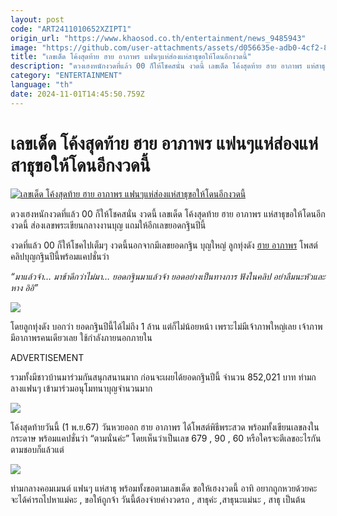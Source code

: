 ```yaml
---
layout: post
code: "ART2411010652XZIPT1"
origin_url: "https://www.khaosod.co.th/entertainment/news_9485943"
image: "https://github.com/user-attachments/assets/d056635e-adb0-4cf2-8615-2c6a139b1d32"
title: "เลขเด็ด โค้งสุดท้าย ฮาย อาภาพร แฟนๆแห่ส่องแห่สาธุขอให้โดนอีกงวดนี้"
description: "ดวงเฮงหนักงวดที่แล้ว 00 ก็ให้โชคสนั่น งวดนี้ เลขเด็ด โค้งสุดท้าย ฮาย อาภาพร แห่สาธุขอให้โดนอีกงวดนี้ ส่องเลขพระเขียนกลางงานบุญ แถมให้อีกเลขยอดกฐินปีนี้"
category: "ENTERTAINMENT"
language: "th"
date: 2024-11-01T14:45:50.759Z
---
```


# เลขเด็ด โค้งสุดท้าย ฮาย อาภาพร แฟนๆแห่ส่องแห่สาธุขอให้โดนอีกงวดนี้

[![เลขเด็ด โค้งสุดท้าย ฮาย อาภาพร แฟนๆแห่ส่องแห่สาธุขอให้โดนอีกงวดนี้](https://www.khaosod.co.th/wpapp/uploads/2024/11/hikathinlotto111679998.jpg "เลขเด็ด โค้งสุดท้าย ฮาย อาภาพร แฟนๆแห่ส่องแห่สาธุขอให้โดนอีกงวดนี้")](https://www.khaosod.co.th/wpapp/uploads/2024/11/hikathinlotto111679998.jpg)

ดวงเฮงหนักงวดที่แล้ว 00 ก็ให้โชคสนั่น งวดนี้ เลขเด็ด โค้งสุดท้าย ฮาย อาภาพร แห่สาธุขอให้โดนอีกงวดนี้ ส่องเลขพระเขียนกลางงานบุญ แถมให้อีกเลขยอดกฐินปีนี้

งวดที่แล้ว 00 ก็ให้โชคไปเต็มๆ งวดนี้นอกจากมีเลขยอดกฐิน บุญใหญ่ ลูกทุ่งดัง [ฮาย อาภาพร](https://www.facebook.com/hiarpa88) โพสต์คลิปบุญกฐินปีนี้พร้อมแคปชั่นว่า

_“มาแล้วจ้า… มาช้าดีกว่าไม่มา… ยอดกฐินมาแล้วจ้า ยอดอย่างเป็นทางการ ฟังในคลิป อย่าลืมนะหัวและหาง อิอิ”_

[![](https://www.khaosod.co.th/wpapp/uploads/2024/11/hikathinlotto111671.jpg)](https://www.khaosod.co.th/wpapp/uploads/2024/11/hikathinlotto111671.jpg)

โดยลูกทุ่งดัง บอกว่า ยอดกฐินปีนี้ได้ไม่ถึง 1 ล้าน แต่ก็ไม่น้อยหน้า เพราะไม่มีเจ้าภาพใหญ่เลย เจ้าภาพมีอาภาพรคนเดียวเลย ใช้กำลังภายนอกภายใน

ADVERTISEMENT

รวมทั้งมีชาวบ้านมาร่วมกันสนุกสนานมาก ก่อนจะเผยได้ยอดกฐินปีนี้ จำนวน 852,021 บาท ท่ามกลางแฟนๆ เข้ามาร่วมอนุโมทนาบุญจำนวนมาก

[![](https://www.khaosod.co.th/wpapp/uploads/2024/11/hikathinlotto1116711.jpg)](https://www.khaosod.co.th/wpapp/uploads/2024/11/hikathinlotto1116711.jpg)

โค้งสุดท้ายวันนี้ (1 พ.ย.67) วันหวยออก ฮาย อาภาพร ได้โพสต์พิธีพระสวด พร้อมทั้งเขียนเลขลงในกระดาษ พร้อมแคปชั่นว่า “ตามนั่นค่ะ” โดยเห็นว่าเป็นเลข 679 , 90 , 60 หรือใครจะตีเลขอะไรกันตามชอบก็แล้วแต่

[![](https://www.khaosod.co.th/wpapp/uploads/2024/11/hikathinlotto1116712.jpg)](https://www.khaosod.co.th/wpapp/uploads/2024/11/hikathinlotto1116712.jpg)

ท่ามกลางคอมเมนต์ แฟนๆ แห่สาธุ พร้อมทั้งขอตามเลขเด็ด ขอให้เฮงงวดนี้ อาทิ อยากถูกหวยด้วยคะ​ จะได้ค่ารถไปหาแม่คะ , ขอให้ถูกจ้า วันนี้ต้องจ่ายค่างวดรถ , สาธุค่ะ ,สาธุนะแม่นะ , สาธุ เป็นต้น

